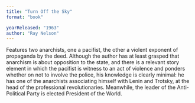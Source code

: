 ```yaml
---
title: "Turn Off the Sky"
format: "book"

yearReleased: "1963"
author: "Ray Nelson"
---
```

Features two anarchists, one a pacifist, the other a violent exponent of propaganda by the deed. Although the author has at least grasped that anarchism is about opposition to the state, and there is a relevant story element in which the pacifist is witness to an act of violence and ponders whether on not to involve the police, his knowledge is clearly minimal: he has one of the anarchists associating himself with Lenin and Trotsky, at the head of the professional revolutionaries. Meanwhile, the leader of the Anti-Political Party is elected President of the World.